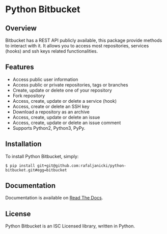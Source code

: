 # Python Bitbucket

## Overview

Bitbucket has a REST API publicly available, this package provide methods to interact with it.
It allows you to access most repositories, services (hooks) and ssh keys related functionalities.

## Features

* Access public user information
* Access public or private repositories, tags or branches
* Create, update or delete one of your repository
* Fork repository
* Access, create, update or delete a service (hook)
* Access, create or delete an SSH key
* Download a repository as an archive
* Access, create, update or delete an issue
* Access, create, update or delete an issue comment
* Supports Python2, Python3, PyPy.

## Installation

To install Python Bitbucket, simply:

	$ pip install git+git@github.com:rafaljanicki/python-bitbucket.git#egg=bitbucket


## Documentation
Documentation is available on [Read The Docs](https://python-bitbucket.readthedocs.io/en/latest/).

## License

Python Bitbucket is an ISC Licensed library, written in Python.

